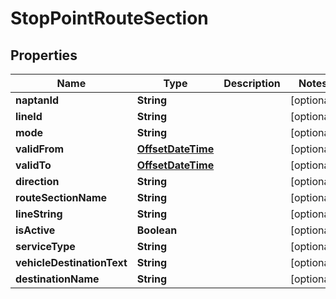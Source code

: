 
# StopPointRouteSection

## Properties
Name | Type | Description | Notes
------------ | ------------- | ------------- | -------------
**naptanId** | **String** |  |  [optional]
**lineId** | **String** |  |  [optional]
**mode** | **String** |  |  [optional]
**validFrom** | [**OffsetDateTime**](OffsetDateTime.md) |  |  [optional]
**validTo** | [**OffsetDateTime**](OffsetDateTime.md) |  |  [optional]
**direction** | **String** |  |  [optional]
**routeSectionName** | **String** |  |  [optional]
**lineString** | **String** |  |  [optional]
**isActive** | **Boolean** |  |  [optional]
**serviceType** | **String** |  |  [optional]
**vehicleDestinationText** | **String** |  |  [optional]
**destinationName** | **String** |  |  [optional]



